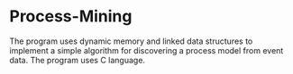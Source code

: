 # Process-Mining
The program uses dynamic memory and linked data structures to implement a simple algorithm for discovering a process model from event data. The program uses C language.
